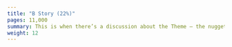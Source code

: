 ```yaml
---
title: "B Story (22%)"
pages: 11,000
summary: This is when there’s a discussion about the Theme – the nugget of truth. Usually, this discussion is between the main character and the love interest. So, the B Story is usually called the “love story”.
weight: 12
---
```

